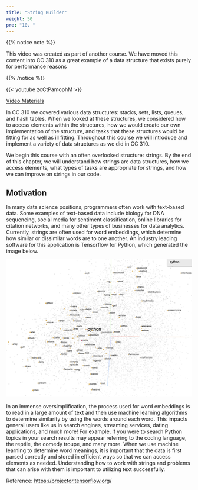 ```yaml
---
title: "String Builder"
weight: 50
pre: "10. "
---
```


{{% notice note %}}

This video was created as part of another course. We have moved this content into CC 310 as a great example of a data structure that exists purely for performance reasons

{{% /notice %}}

{{< youtube zcCtPamophM  >}}

[Video Materials](video)

In CC 310 we covered various data structures: stacks, sets, lists, queues, and hash tables. When we looked at these structures, we considered how to access elements within the structures, how we would create our own implementation of the structure, and tasks that these structures would be fitting for as well as ill fitting. Throughout this course we will introduce and implement a variety of data structures as we did in CC 310. 

We begin this course with an often overlooked structure: strings. By the end of this chapter, we will understand how strings are data structures, how we access elements, what types of tasks are appropriate for strings, and how we can improve on strings in our code. 


## Motivation 
In many data science positions, programmers often work with text-based data. Some examples of text-based data include biology for DNA sequencing, social media for sentiment classification, online libraries for citation networks, and many other types of businesses for data analytics. Currently, strings are often used for word embeddings, which determine how similar or dissimilar words are to one another. An industry leading software for this application is Tensorflow for Python, which generated the image below. 

![Word Embeddings Near 'Python'](/images/13/1_word_embedding.png) 
<!--- https://projector.tensorflow.org/ I generated and took this screen shot. --->

In an immense oversimplification, the process used for word embeddings is to read in a large amount of text and then use machine learning algorithms to determine similarity by using the words around each word. This impacts general users like us in search engines, streaming services, dating applications, and much more! For example, if you were to search Python topics in your search results may appear referring to the coding language, the reptile, the comedy troupe, and many more. When we use machine learning to determine word meanings, it is important that the data is first parsed correctly and stored in efficient ways so that we can access elements as needed. Understanding how to work with strings and problems that can arise with them is important to utilizing text successfully.

Reference: https://projector.tensorflow.org/

